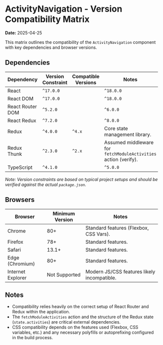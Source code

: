 # ActivityNavigation - Version Compatibility Matrix

**Date:** 2025-04-25

This matrix outlines the compatibility of the `ActivityNavigation` component with key dependencies and browser versions.

## Dependencies

| Dependency         | Version Constraint | Compatible Versions | Notes                                                                 |
|--------------------|--------------------|---------------------|-----------------------------------------------------------------------|
| React              | `^17.0.0` || `^18.0.0`   | `^17.x`, `^18.x`    | Relies on core React hooks (`useState`, `useEffect`).                 |
| React DOM          | `^17.0.0` || `^18.0.0`   | `^17.x`, `^18.x`    | Required for rendering.                                               |
| React Router DOM   | `^5.2.0` || `^6.0.0`   | `^5.x`, `^6.x`      | Uses `<Link>` component. Check for breaking changes between v5/v6. |
| React Redux        | `^7.2.0` || `^8.0.0`   | `^7.x`, `^8.x`      | Uses `useSelector`, `useDispatch`.                                    |
| Redux              | `^4.0.0`           | `^4.x`              | Core state management library.                                        |
| Redux Thunk        | `^2.3.0`           | `^2.x`              | Assumed middleware for `fetchModuleActivities` action (verify).       |
| TypeScript         | `^4.1.0` || `^5.0.0`   | `^4.x`, `^5.x`      | Component written in TypeScript.                                      |

*Note: Version constraints are based on typical project setups and should be verified against the actual `package.json`.*

## Browsers

| Browser          | Minimum Version | Notes                                     |
|------------------|-----------------|-------------------------------------------|
| Chrome           | 80+             | Standard features (Flexbox, CSS Vars).    |
| Firefox          | 78+             | Standard features.                        |
| Safari           | 13.1+           | Standard features.                        |
| Edge (Chromium)  | 80+             | Standard features.                        |
| Internet Explorer| Not Supported   | Modern JS/CSS features likely incompatible. |

## Notes

*   Compatibility relies heavily on the correct setup of React Router and Redux within the application.
*   The `fetchModuleActivities` action and the structure of the Redux state (`state.activities`) are critical external dependencies.
*   CSS compatibility depends on the features used (Flexbox, CSS variables, etc.) and any necessary polyfills or autoprefixing configured in the build process.
